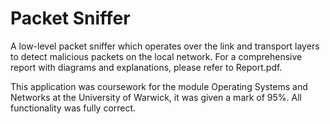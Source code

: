 # Packet Sniffer

A low-level packet sniffer which operates over the link and transport layers to detect malicious packets on the local network. For a comprehensive report with diagrams and explanations, please refer to Report.pdf.

This application was coursework for the module Operating Systems and Networks at the University of Warwick, it was given a mark of 95%. All functionality was fully correct.
